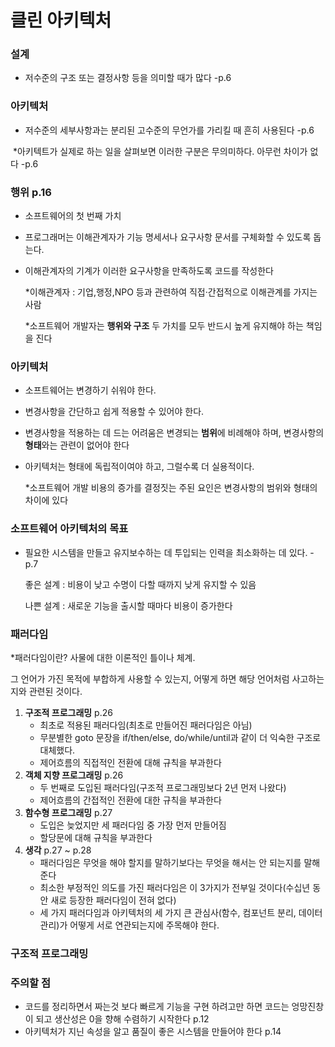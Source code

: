 # 클린 아키텍처

### 설계

- 저수준의 구조 또는 결정사항 등을 의미할 때가 많다 -p.6

### 아키텍처

- 저수준의 세부사항과는 분리된 고수준의 무언가를 가리킬 때 흔히 사용된다 -p.6

​	*아키텍트가 실제로 하는 일을 살펴보면 이러한 구분은 무의미하다. 아무런 차이가 없다 -p.6

### 행위 p.16

- 소프트웨어의 첫 번째 가치

- 프로그래머는 이해관계자가 기능 명세서나 요구사항 문서를 구체화할 수 있도록 돕는다.

- 이해관계자의 기계가 이러한 요구사항을 만족하도록 코드를 작성한다

  *이해관계자 : 기업,행정,NPO 등과 관련하여 직접·간접적으로 이해관계를 가지는 사람

  *소프트웨어 개발자는 **행위와 구조** 두 가치를 모두 반드시 높게 유지해야 하는 책임을 진다

### 아키텍처

- 소프트웨어는 변경하기 쉬워야 한다.

- 변경사항을 간단하고 쉽게 적용할 수 있어야 한다.

- 변경사항을 적용하는 데 드는 어려움은 변경되는 **범위**에 비례해야 하며, 변경사항의 **형태**와는 관련이 없어야 한다

- 아키텍처는 형태에 독립적이여야 하고, 그럴수록 더 실용적이다.

  *소프트웨어 개발 비용의 증가를 결정짓는 주된 요인은 변경사항의 범위와 형태의 차이에 있다

### 소프트웨어 아키텍처의 목표

- 필요한 시스템을 만들고 유지보수하는 데 투입되는 인력을 최소화하는 데 있다. -p.7

  좋은 설계 : 비용이 낮고 수명이 다할 때까지 낮게 유지할 수 있음

  나쁜 설계 : 새로운 기능을 출시할 때마다 비용이 증가한다

### 패러다임

*패러다임이란? 사물에 대한 이론적인 틀이나 체계. 

그 언어가 가진 목적에 부합하게 사용할 수 있는지, 어떻게 하면 해당 언어처럼 사고하는지와 관련된 것이다. 

1. **구조적 프로그래밍** p.26
   - 최초로 적용된 패러다임(최초로 만들어진 패러다임은 아님)
   - 무분별한 goto 문장을 if/then/else, do/while/until과 같이 더 익숙한 구조로 대체했다.
   - 제어흐름의 직접적인 전환에 대해 규칙을 부과한다
2. **객체 지향 프로그래밍** p.26
   - 두 번째로 도입된 패러다임(구조적 프로그래밍보다 2년 먼저 나왔다)
   - 제어흐름의 간접적인 전환에 대한 규칙을 부과한다
3. **함수형 프로그래밍** p.27
   - 도입은 늦었지만 세 패러다임 중 가장 먼저 만들어짐
   - 할당문에 대해 규칙을 부과한다
4. **생각** p.27 ~ p.28
   - 패러다임은 무엇을 해야 할지를 말하기보다는 무엇을 해서는 안 되는지를 말해준다
   - 최소한 부정적인 의도를 가진 패러다임은 이 3가지가 전부일 것이다(수십년 동안 새로 등장한 패러다임이 전혀 없다)
   - 세 가지 패러다임과 아키텍처의 세 가지 큰 관심사(함수, 컴포넌트 분리, 데이터 관리)가 어떻게 서로 연관되는지에 주목해야 한다.

### 구조적 프로그래밍











### 주의할 점

- 코드를 정리하면서 짜는것 보다 빠르게 기능을 구현 하려고만 하면 코드는 엉망진창이 되고 생산성은 0을 향해 수렴하기 시작한다 p.12
- 아키텍처가 지닌 속성을 알고 품질이 좋은 시스템을 만들어야 한다 p.14
